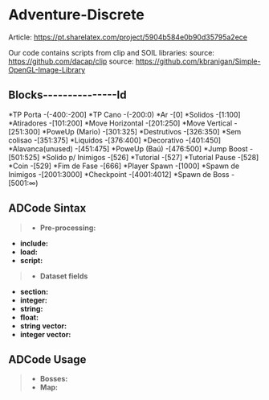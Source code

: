 # Adventure-Discrete #

Article: https://pt.sharelatex.com/project/5904b584e0b90d35795a2ece

Our code contains scripts from clip and SOIL libraries:
source: https://github.com/dacap/clip
source: https://github.com/kbranigan/Simple-OpenGL-Image-Library

## Blocks---------------Id ##
*TP Porta			-(-400:-200]
*TP Cano			-(-200:0)
*Ar					-[0]
*Solidos			-[1:100]
*Atiradores 		-[101:200]
*Move Horizontal	-[201:250]
*Move Vertical		-[251:300]
*PoweUp (Mario)		-[301:325]
*Destrutivos		-[326:350]
*Sem colisao		-[351:375]
*Liquidos			-[376:400]
*Decorativo			-[401:450]
*Alavanca(unused)	-[451:475]
*PoweUp (Baú)		-[476:500]
*Jump Boost			-[501:525]
*Solido p/ Inimigos	-[526]
*Tutorial 			-[527]
*Tutorial Pause		-[528]
*Coin 				-[529]
*Fim de Fase		-[666]
*Player Spawn		-[1000]
*Spawn de Inimigos	-[2001:3000]
*Checkpoint			-[4001:4012]
*Spawn de Boss		-[5001:∞)

## ADCode Sintax ##
>- **Pre-processing:**
 * **include:**
 * **load:**
 * **script:**
>- **Dataset fields**
 * **section:**
 * **integer:**
 * **string:**
 * **float:**
 * **string vector:**
 * **integer vector:**

## ADCode Usage ##
>- **Bosses:**
>- **Map:**